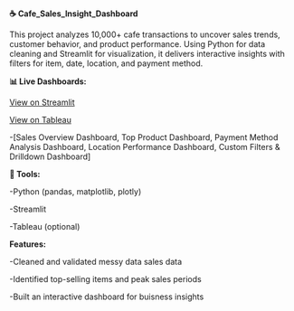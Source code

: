 **☕ Cafe_Sales_Insight_Dashboard**

This project analyzes 10,000+ cafe transactions to uncover sales trends, customer behavior, and product performance. Using Python for data cleaning and Streamlit for visualization, it delivers interactive insights with filters for item, date, location, and payment method.

**📊 Live Dashboards:**

[View on Streamlit](https://cafe-sales-insight-dashboard-c9p8aufngb3usaskzp5hgp.streamlit.app/)

[View on Tableau](https://public.tableau.com/app/profile/joanna.ni6698/vizzes)
 
 -[Sales Overview Dashboard, Top Product Dashboard, Payment Method Analysis Dashboard, Location Performance Dashboard, Custom Filters & Drilldown Dashboard]

**🔧 Tools:**

-Python (pandas, matplotlib, plotly)

-Streamlit

-Tableau (optional)

**Features:**

-Cleaned and validated messy data sales data

-Identified top-selling items and peak sales periods

-Built an interactive dashboard for buisness insights

